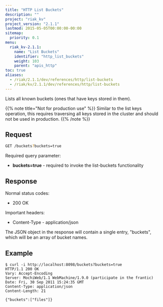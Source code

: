 ```yaml
---
title: "HTTP List Buckets"
description: ""
project: "riak_kv"
project_version: "2.1.1"
lastmod: 2015-05-05T00:00:00-00:00
sitemap:
  priority: 0.1
menu:
  riak_kv-2.1.1:
    name: "List Buckets"
    identifier: "http_list_buckets"
    weight: 103
    parent: "apis_http"
toc: true
aliases:
  - /riak/2.1.1/dev/references/http/list-buckets
  - /riak/kv/2.1.1/dev/references/http/list-buckets
---
```


Lists all known buckets (ones that have keys stored in them).

{{% note title="Not for production use" %}}
Similar to the list keys operation, this requires traversing all keys stored
in the cluster and should not be used in production.
{{% /note %}}

## Request

```bash
GET /buckets?buckets=true
```

Required query parameter:

* **buckets=true** - required to invoke the list-buckets functionality

## Response

Normal status codes:
* 200 OK

Important headers:
* Content-Type - application/json

The JSON object in the response will contain a single entry, "buckets", which
will be an array of bucket names.

## Example

```curl
$ curl -i http://localhost:8098/buckets?buckets=true
HTTP/1.1 200 OK
Vary: Accept-Encoding
Server: MochiWeb/1.1 WebMachine/1.9.0 (participate in the frantic)
Date: Fri, 30 Sep 2011 15:24:35 GMT
Content-Type: application/json
Content-Length: 21

{"buckets":["files"]}
```
